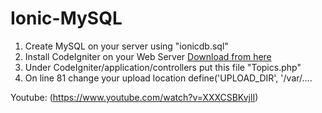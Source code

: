 # Ionic-MySQL

1. Create MySQL on your server using "ionicdb.sql"
2. Install CodeIgniter on your Web Server 
[Download from here](http://www.codeigniter.com/download)
3. Under CodeIgniter/application/controllers put this file "Topics.php"
4. On line 81 change your upload location define('UPLOAD_DIR', '/var/....

Youtube: (https://www.youtube.com/watch?v=XXXCSBKvjlI)
